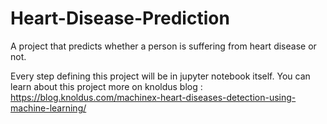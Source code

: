 # Heart-Disease-Prediction
A project that predicts whether a person is suffering from heart disease or not.

Every step defining this project will be in jupyter notebook itself.
You can learn about this project more on knoldus blog
: https://blog.knoldus.com/machinex-heart-diseases-detection-using-machine-learning/
